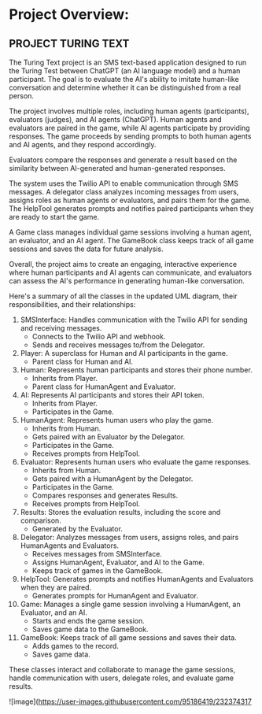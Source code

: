 # Project Overview:

## PROJECT TURING TEXT

The Turing Text project is an SMS text-based application designed to run the Turing Test between ChatGPT (an AI language model) and a human participant. The goal is to evaluate the AI's ability to imitate human-like conversation and determine whether it can be distinguished from a real person.

The project involves multiple roles, including human agents (participants), evaluators (judges), and AI agents (ChatGPT). Human agents and evaluators are paired in the game, while AI agents participate by providing responses. The game proceeds by sending prompts to both human agents and AI agents, and they respond accordingly.

Evaluators compare the responses and generate a result based on the similarity between AI-generated and human-generated responses.

The system uses the Twilio API to enable communication through SMS messages. A delegator class analyzes incoming messages from users, assigns roles as human agents or evaluators, and pairs them for the game. The HelpTool generates prompts and notifies paired participants when they are ready to start the game.

A Game class manages individual game sessions involving a human agent, an evaluator, and an AI agent. The GameBook class keeps track of all game sessions and saves the data for future analysis.

Overall, the project aims to create an engaging, interactive experience where human participants and AI agents can communicate, and evaluators can assess the AI's performance in generating human-like conversation.

Here's a summary of all the classes in the updated UML diagram, their responsibilities, and their relationships:

1. SMSInterface: Handles communication with the Twilio API for sending and receiving messages.
   - Connects to the Twilio API and webhook.
   - Sends and receives messages to/from the Delegator.
2. Player: A superclass for Human and AI participants in the game.
   - Parent class for Human and AI.
3. Human: Represents human participants and stores their phone number.
   - Inherits from Player.
   - Parent class for HumanAgent and Evaluator.
4. AI: Represents AI participants and stores their API token.
   - Inherits from Player.
   - Participates in the Game.
5. HumanAgent: Represents human users who play the game.
   - Inherits from Human.
   - Gets paired with an Evaluator by the Delegator.
   - Participates in the Game.
   - Receives prompts from HelpTool.
6. Evaluator: Represents human users who evaluate the game responses.
   - Inherits from Human.
   - Gets paired with a HumanAgent by the Delegator.
   - Participates in the Game.
   - Compares responses and generates Results.
   - Receives prompts from HelpTool.
7. Results: Stores the evaluation results, including the score and comparison.
   - Generated by the Evaluator.
8. Delegator: Analyzes messages from users, assigns roles, and pairs HumanAgents and Evaluators.
   - Receives messages from SMSInterface.
   - Assigns HumanAgent, Evaluator, and AI to the Game.
   - Keeps track of games in the GameBook.
9. HelpTool: Generates prompts and notifies HumanAgents and Evaluators when they are paired.
   - Generates prompts for HumanAgent and Evaluator.
10. Game: Manages a single game session involving a HumanAgent, an Evaluator, and an AI.
    - Starts and ends the game session.
    - Saves game data to the GameBook.
11. GameBook: Keeps track of all game sessions and saves their data.
    - Adds games to the record.
    - Saves game data.

These classes interact and collaborate to manage the game sessions, handle communication with users, delegate roles, and evaluate game results.

![image](https://user-images.githubusercontent.com/95186419/232374317
